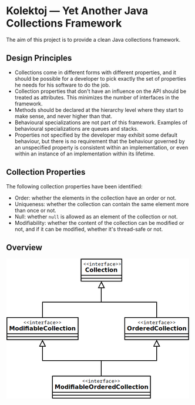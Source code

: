 # Kolektoj — Yet Another Java Collections Framework

The aim of this project is to provide a clean Java collections
framework.

## Design Principles

* Collections come in different forms with different properties, and it
  should be possible for a developer to pick exactly the set of
  properties he needs for his software to do the job.
* Collection properties that don't have an influence on the API should
  be treated as attributes. This minimizes the number of interfaces
  in the framework.
* Methods should be declared at the hierarchy level where they start to
  make sense, and never higher than that.
* Behavioural specializations are not part of this framework. Examples
  of behavioural specializations are queues and stacks.
* Properties not specified by the developer may exhibit some default
  behaviour, but there is no requirement that the behaviour governed by
  an unspecified property is consistent within an implementation, or
  even within an instance of an implementation within its lifetime.

## Collection Properties

The following collection properties have been identified:

* Order: whether the elements in the collection have an order or not.
* Uniqueness: whether the collection can contain the same element more
  than once or not.
* Null: whether `null` is allowed as an element of the collection or
  not.
* Modifiability: whether the content of the collection can be modified
  or not, and if it can be modified, whether it's thread-safe or not.

## Overview

![Overview](Overview.png)
